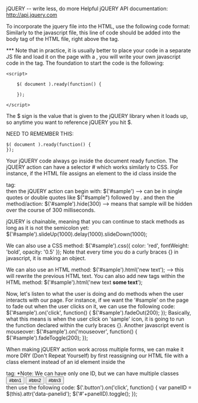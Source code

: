 jQUERY -- write less, do more
Helpful jQUERY API documentation: http://api.jquery.com


To incorporate the jquery file into the HTML, use the following code format:
    <script src="jquery.js"></script>
Similarly to the javascript file, this line of code should be added into the body tag of the HTML file, right above the </body> tag.

*** Note that in practice, it is usually better to place your code in a separate JS file and load it on the page with a <script> element's src attribute.

Underneath the <script src="jquery.js"></script>, you will write your own javascript code in the <script> </script> tag. The foundation to start the code is the following:

    <script>
     
        $( document ).ready(function() {
           
        });
     
    </script>

The $ sign is the value that is given to the jQUERY library when it loads up, so anytime you want to reference jQUERY you hit $.

NEED TO REMEMBER THIS:

    $( document ).ready(function() {
    });

Your jQUERY code always go inside the document ready function. The jQUERY action can have a selector # which works similarly to CSS. For instance, if the HTML file assigns an element to the id class inside the <div> tag:
    <div id="sample">
    </div>
then the jQUERY action can begin with:
    $('#sample') --> can be in single quotes or double quotes like $("#sample")
followed by . and then the method/action:
    $('#sample').hide(300) --> means that sample will be hidden over the course of 300 milliseconds. 

jQUERY is chainable, meaning that you can continue to stack methods as long as it is not the semicolon yet:
    $('#sample').slideUp(1000).delay(1000).slideDown(1000);

We can also use a CSS method:
    $('#sample').css({
        color: 'red',
        fontWeight: 'bold',
        opacity: '0.5'
    });
Note that every time you do a curly braces {} in javascript, it is making an object.

We can also use an HTML method:
    $('#sample').html('new text'); --> this will rewrite the previous HTML text. 
You can also add new tags within the HTML method: 
    $('#sample').html('new text <strong>some text</strong>');


Now, let's listen to what the user is doing and do methods when the user interacts with our page. For instance, if we want the '#sample' on the page to fade out when the user clicks on it, we can use the following code:
    $('#sample').on('click', function() {
        $('#sample').fadeOut(200);
    });
Basically, what this means is when the user click on 'sample' icon, it is going to run the function declared within the curly braces {}.
Another javascript event is mouseover:
    $('#sample').on('mouseover', function() {
        $('#sample').fadeToggle(200);
    });


When making jQUERY action work across multiple forms, we can make it more DRY (Don't Repeat Yourself) by first reassigning our HTML file with a class element instead of an id element inside the <div> tag:
*Note: We can have only one ID, but we can have multiple classes
    <div class="container">
        <button class="button" data-panelid="panel1">#btn1</button>
        <button class="button" data-panelid="panel2">#btn2</button>
        <button class="button" data-panelid="panel3">#btn3</button>
    </div>
then use the following code:
    $('.button').on('click', function() {
        var panelID = $(this).attr('data-panelid');
        $('#'+panelID).toggle();
    });